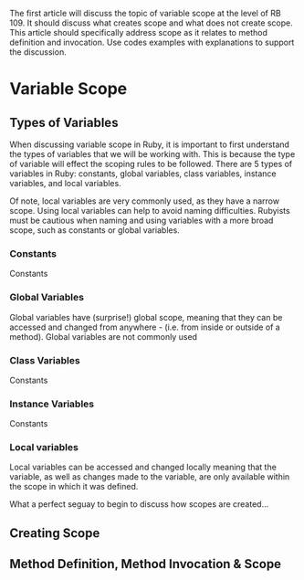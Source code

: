The first article will discuss the topic of variable scope at the level of RB 109. It should discuss what creates scope and what does not create scope. This article should specifically address scope as it relates to method definition and invocation.
Use codes examples with explanations to support the discussion.

# Variable Scope

## Types of Variables
When discussing variable scope in Ruby, it is important to first understand the types of variables that we will be working with. This is because the type of variable will effect the scoping rules to be followed. There are 5 types of variables in Ruby: constants, global variables, class variables, instance variables, and local variables. 

Of note, local variables are very commonly used, as they have a narrow scope. Using local variables can help to avoid naming difficulties. Rubyists must be cautious when naming and using variables with a more broad scope, such as constants or global variables.

### Constants 
Constants 

### Global Variables 
Global variables have (surprise!) global scope, meaning that they can be accessed and changed from anywhere - (i.e. from inside or outside of a method). Global variables are not commonly used 

### Class Variables
Constants 

### Instance Variables 
Constants 

### Local variables
Local variables can be accessed and changed locally meaning that the variable, as well as changes made to the variable, are only available within the scope in which it was defined.

What a perfect seguay to begin to discuss how scopes are created...

## Creating Scope

## Method Definition, Method Invocation & Scope
